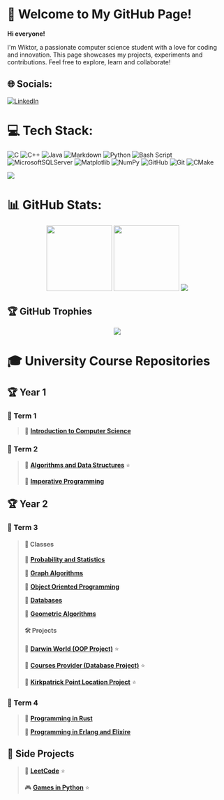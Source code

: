 # 💫 Welcome to My GitHub Page!
**Hi everyone!**

I'm Wiktor, a passionate computer science student with a love for coding and innovation. This page showcases my projects, experiments and contributions. Feel free to explore, learn and collaborate!


## 🌐 Socials:
[![LinkedIn](https://img.shields.io/badge/LinkedIn-%230077B5.svg?logo=linkedin&logoColor=white)](https://linkedin.com/in/wiktor-sędzimir-2799862b4)

# 💻 Tech Stack:
![C](https://img.shields.io/badge/c-%2300599C.svg?style=for-the-badge&logo=c&logoColor=white)
![C++](https://img.shields.io/badge/c++-%2300599C.svg?style=for-the-badge&logo=c%2B%2B&logoColor=white)
![Java](https://img.shields.io/badge/java-%23ED8B00.svg?style=for-the-badge&logo=openjdk&logoColor=white)
![Markdown](https://img.shields.io/badge/markdown-%23000000.svg?style=for-the-badge&logo=markdown&logoColor=white)
![Python](https://img.shields.io/badge/python-3670A0?style=for-the-badge&logo=python&logoColor=ffdd54)
![Bash Script](https://img.shields.io/badge/bash_script-%23121011.svg?style=for-the-badge&logo=gnu-bash&logoColor=white)
![MicrosoftSQLServer](https://img.shields.io/badge/Microsoft%20SQL%20Server-CC2927?style=for-the-badge&logo=microsoft%20sql%20server&logoColor=white)
![Matplotlib](https://img.shields.io/badge/Matplotlib-%23ffffff.svg?style=for-the-badge&logo=Matplotlib&logoColor=black)
![NumPy](https://img.shields.io/badge/numpy-%23013243.svg?style=for-the-badge&logo=numpy&logoColor=white)
![GitHub](https://img.shields.io/badge/github-%23121011.svg?style=for-the-badge&logo=github&logoColor=white)
![Git](https://img.shields.io/badge/git-%23F05033.svg?style=for-the-badge&logo=git&logoColor=white)
![CMake](https://img.shields.io/badge/CMake-%23008FBA.svg?style=for-the-badge&logo=cmake&logoColor=white)

<picture>
    <source media="(prefers-color-scheme: light)" srcset="https://github-readme-stats.vercel.app/api/top-langs/?username=WSm-77&theme=github_light&hide_border=false&include_all_commits=true&count_private=false&layout=compact">
    <img src="https://github-readme-stats.vercel.app/api/top-langs/?username=WSm-77&theme=github_dark&hide_border=false&include_all_commits=true&count_private=false&layout=compact">
</picture>

# 📊 GitHub Stats:

<div align="center">

<picture>
    <source height="150px" media="(prefers-color-scheme: light)" srcset="https://nirzak-streak-stats.vercel.app/?user=WSm-77&theme=github_light&hide_border=false">
    <img height="150px" src="https://nirzak-streak-stats.vercel.app/?user=WSm-77&theme=github_dark_blue&hide_border=false">
</picture>
<picture>
    <source media="(prefers-color-scheme: light)" srcset="https://github-readme-stats.vercel.app/api?username=WSm-77&theme=vue&hide_border=false&include_all_commits=true&count_private=true">
    <img height="150px" src="https://github-readme-stats.vercel.app/api?username=WSm-77&theme=github_dark&hide_border=false&include_all_commits=true&count_private=true">
</picture>

<picture>
    <source media="(prefers-color-scheme: light)" srcset="https://github-readme-activity-graph.vercel.app/graph?username=WSm-77&theme=vue&hide_border=false&include_all_commits=true&count_private=true&bg_color=ffffff00&point=000000">
    <img src="https://github-readme-activity-graph.vercel.app/graph?username=WSm-77&theme=tokyo-night&hide_border=false&include_all_commits=true&count_private=true&radius=5&bg_color=00000000">
</picture>

</div>

## 🏆 GitHub Trophies

<div align="center">

<picture>
    <source media="(prefers-color-scheme: light)" srcset="https://github-profile-trophy.vercel.app/?username=WSm-77&theme=vue&no-frame=false&no-bg=true&margin-w=4">
    <img src="https://github-profile-trophy.vercel.app/?username=WSm-77&theme=radical&no-frame=false&no-bg=true&margin-w=4">
</picture>

</div>

# 🎓 University Course Repositories

## 🏆 Year 1

### 📖 Term 1
> 📌 **[Introduction to Computer Science](https://github.com/WSm-77/introduction_to_computer_science)**

### 📖 Term 2
> 📌 **[Algorithms and Data Structures](https://github.com/WSm-77/algorithms_and_data_structures/tree/main/exercises)** ⭐
>
> 📌 **[Imperative Programming](https://github.com/WSm-77/PI)**

## 🏆 Year 2

### 📖 Term 3

> #### 🔬 Classes
> 📌 **[Probability and Statistics](https://github.com/WSm-77/probability_and_statistics)**
>
> 📌 **[Graph Algorithms](https://github.com/WSm-77/graph_algorithms)**
>
> 📌 **[Object Oriented Programming](https://github.com/WSm-77/object_oriented_programming)**
>
> 📌 **[Databases](https://github.com/WSm-77/databases_basics)**
>
> 📌 **[Geometric Algorithms](https://github.com/WSm-77/geometric_algorithms)**
>
> #### 🛠️ Projects
>
> 🚀 **[Darwin World (OOP Project)](https://github.com/WSm-77/project_darwin_world)** ⭐
>
> 🚀 **[Courses Provider (Database Project)](https://github.com/WSm-77/DB_uni_project)** ⭐
>
> 🚀 **[Kirkpatrick Point Location Project](https://github.com/WSm-77/kirkpatrick_point_location)** ⭐

### 📖 Term 4

> 📌 **[Programming in Rust](https://github.com/WSm-77/programming_in_rust)**
> 
> 📌 **[Programming in Erlang and Elixire](https://github.com/WSm-77/programming_in_erlang_and_elixir)**

## 🌟 Side Projects

> 🧩 **[LeetCode](https://github.com/WSm-77/leetCode)** ⭐
>
> 🎮 **[Games in Python](https://github.com/WSm-77/python_games)** ⭐
